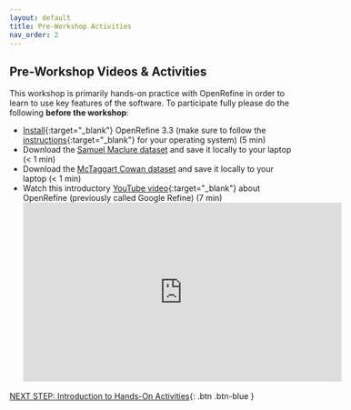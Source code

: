 ```yaml
---
layout: default
title: Pre-Workshop Activities
nav_order: 2
---
```


## Pre-Workshop Videos & Activities
This workshop is primarily hands-on practice with OpenRefine in order to learn to use key features of the software. To participate fully please do the following **before the workshop**:

-   [Install](http://openrefine.org/download.html){:target="_blank"} OpenRefine 3.3 (make sure to follow the [instructions](https://github.com/OpenRefine/OpenRefine/wiki/Installation-Instructions){:target="_blank"} for your operating system) (5 min)
-   Download the <a href="" download>Samuel Maclure dataset</a> and save it locally to your laptop (< 1 min)
-   Download the <a href="" download>McTaggart Cowan dataset</a> and save it locally to your laptop (< 1 min)
-   Watch this introductory [YouTube video](https://www.youtube.com/watch?v=B70J_H_zAWM){:target="_blank"} about OpenRefine (previously called Google Refine) (7 min)<br>
    <iframe width="560" height="315" src="https://www.youtube.com/embed/B70J_H_zAWM" title="YouTube video player" frameborder="0" allow="accelerometer; autoplay; clipboard-write; encrypted-media; gyroscope; picture-in-picture" allowfullscreen></iframe>

[NEXT STEP: Introduction to Hands-On Activities](activities-intro.html){: .btn .btn-blue }
